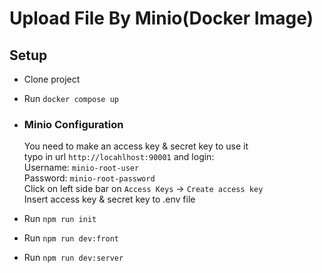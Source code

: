 
# Upload File By Minio(Docker Image)

## Setup ##
* Clone project
* Run `docker compose up`

*   ### Minio Configuration ###
    You need to make an access key & secret key to use it<br/>
    typo in url `http://locahlhost:90001` and login: <br/>
    Username: `minio-root-user`<br/>
    Password: `minio-root-password`<br/>
    Click on left side bar on `Access Keys` -> `Create access key` <br/>
    Insert access key & secret key to .env file

* Run `npm run init`
* Run `npm run dev:front`
* Run `npm run dev:server`
  
